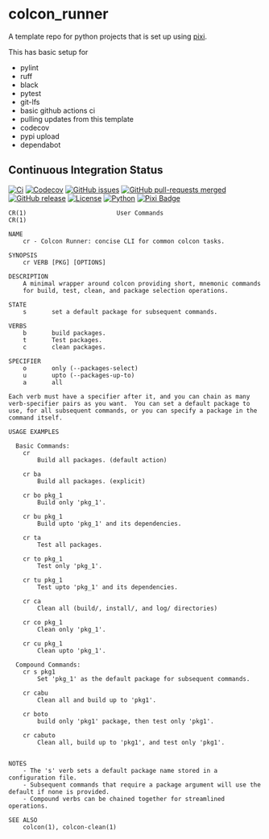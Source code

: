 # colcon_runner
A template repo for python projects that is set up using [pixi](https://pixi.sh). 

This has basic setup for

* pylint
* ruff
* black
* pytest
* git-lfs
* basic github actions ci
* pulling updates from this template
* codecov
* pypi upload
* dependabot

## Continuous Integration Status

[![Ci](https://github.com/blooop/colcon_runner/actions/workflows/ci.yml/badge.svg?branch=main)](https://github.com/blooop/colcon_runner/actions/workflows/ci.yml?query=branch%3Amain)
[![Codecov](https://codecov.io/gh/blooop/colcon_runner/branch/main/graph/badge.svg?token=Y212GW1PG6)](https://codecov.io/gh/blooop/colcon_runner)
[![GitHub issues](https://img.shields.io/github/issues/blooop/colcon_runner.svg)](https://GitHub.com/blooop/colcon_runner/issues/)
[![GitHub pull-requests merged](https://badgen.net/github/merged-prs/blooop/colcon_runner)](https://github.com/blooop/colcon_runner/pulls?q=is%3Amerged)
[![GitHub release](https://img.shields.io/github/release/blooop/colcon_runner.svg)](https://GitHub.com/blooop/colcon_runner/releases/)
[![License](https://img.shields.io/github/license/blooop/colcon_runner)](https://opensource.org/license/mit/)
[![Python](https://img.shields.io/badge/python-3.10%20%7C%203.11%20%7C%203.12%20%7C%203.13-blue)](https://www.python.org/downloads/)
[![Pixi Badge](https://img.shields.io/endpoint?url=https://raw.githubusercontent.com/prefix-dev/pixi/main/assets/badge/v0.json)](https://pixi.sh)

```
CR(1)                         User Commands                        CR(1)

NAME
    cr - Colcon Runner: concise CLI for common colcon tasks.

SYNOPSIS
    cr VERB [PKG] [OPTIONS]

DESCRIPTION
    A minimal wrapper around colcon providing short, mnemonic commands
    for build, test, clean, and package selection operations.

STATE
    s       set a default package for subsequent commands.

VERBS
    b       build packages.
    t       Test packages.
    c       clean packages.

SPECIFIER   
    o       only (--packages-select)
    u       upto (--packages-up-to)
    a       all

Each verb must have a specifier after it, and you can chain as many verb-specifier pairs as you want.  You can set a default package to use, for all subsequent commands, or you can specify a package in the command itself.

USAGE EXAMPLES

  Basic Commands:
    cr 
        Build all packages. (default action)

    cr ba
        Build all packages. (explicit)

    cr bo pkg_1
        Build only 'pkg_1'.

    cr bu pkg_1
        Build upto 'pkg_1' and its dependencies.

    cr ta
        Test all packages.

    cr to pkg_1
        Test only 'pkg_1'.

    cr tu pkg_1
        Test upto 'pkg_1' and its dependencies.

    cr ca
        Clean all (build/, install/, and log/ directories)

    cr co pkg_1
        Clean only 'pkg_1'.

    cr cu pkg_1
        Clean upto 'pkg_1'.

  Compound Commands:
    cr s pkg1
        Set 'pkg_1' as the default package for subsequent commands.

    cr cabu
        Clean all and build up to 'pkg1'.

    cr boto
        build only 'pkg1' package, then test only 'pkg1'.

    cr cabuto 
        Clean all, build up to 'pkg1', and test only 'pkg1'.


NOTES
    - The 's' verb sets a default package name stored in a configuration file.
    - Subsequent commands that require a package argument will use the default if none is provided.
    - Compound verbs can be chained together for streamlined operations.

SEE ALSO
    colcon(1), colcon-clean(1)
```
